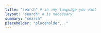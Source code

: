 ```yaml
---
title: "search" # in any language you want
layout: "search" # is necessary
summary: "search"
placeholder: "placeholder..."
---
```

